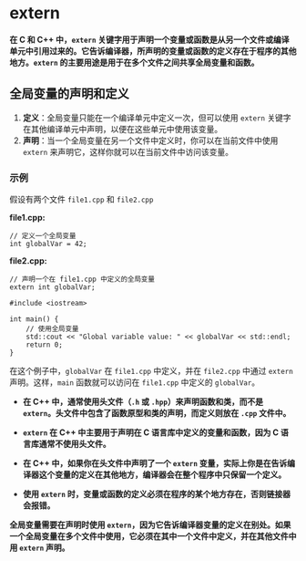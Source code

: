 # extern

**在 C 和 C++ 中，`extern` 关键字用于声明一个变量或函数是从另一个文件或编译单元中引用过来的。它告诉编译器，所声明的变量或函数的定义存在于程序的其他地方。`extern` 的主要用途是用于在多个文件之间共享全局变量和函数。**

## 全局变量的声明和定义

1. **定义**：全局变量只能在一个编译单元中定义一次，但可以使用 `extern` 关键字在其他编译单元中声明，以便在这些单元中使用该变量。
2. **声明**：当一个全局变量在另一个文件中定义时，你可以在当前文件中使用 `extern` 来声明它，这样你就可以在当前文件中访问该变量。

### 示例

假设有两个文件 `file1.cpp` 和 `file2.cpp`

**file1.cpp:**

```
// 定义一个全局变量
int globalVar = 42;
```

**file2.cpp:**

```
// 声明一个在 file1.cpp 中定义的全局变量
extern int globalVar;

#include <iostream>

int main() {
    // 使用全局变量
    std::cout << "Global variable value: " << globalVar << std::endl;
    return 0;
}
```

在这个例子中，`globalVar` 在 `file1.cpp` 中定义，并在 `file2.cpp` 中通过 `extern` 声明。这样，`main` 函数就可以访问在 `file1.cpp` 中定义的 `globalVar`。



- **在 C++ 中，通常使用头文件（`.h` 或 `.hpp`）来声明函数和类，而不是 `extern`。头文件中包含了函数原型和类的声明，而定义则放在 `.cpp` 文件中。**

- **`extern` 在 C++ 中主要用于声明在 C 语言库中定义的变量和函数，因为 C 语言库通常不使用头文件。**

- **在 C++ 中，如果你在头文件中声明了一个 `extern` 变量，实际上你是在告诉编译器这个变量的定义在其他地方，编译器会在整个程序中只保留一个定义。**

- **使用 `extern` 时，变量或函数的定义必须在程序的某个地方存在，否则链接器会报错。**



**全局变量需要在声明时使用 `extern`，因为它告诉编译器变量的定义在别处。如果一个全局变量在多个文件中使用，它必须在其中一个文件中定义，并在其他文件中用 `extern` 声明。**